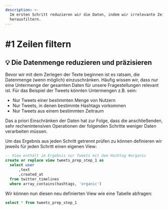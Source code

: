 ```yaml
---
description: >-
  Im ersten Schritt reduzieren wir die Daten, indem wir irrelevante Zeilen
  herausfiltern.
---
```


# \#1 Zeilen filtern

## 💡 Die Datenmenge reduzieren und präzisieren

Bevor wir mit dem Zerlegen der Texte beginnen ist es ratsam, die Datenmenge \(wenn möglich\) einzuschränken. Häufig wissen wir, dass nur eine Untermenge der gesamten Daten für unsere Fragestellungen relevant ist. Für das Beispiel der Tweets könnten Untermengen z.B. sein:

* Nur Tweets einer bestimmten Menge von Nutzern
* Nur Tweets, in denen bestimmte Hashtags vorkommen
* Nur Tweets aus einem bestimmten Zeitraum

Das a priori Einschränken der Daten hat zur Folge, dass die anschließenden, sehr rechenintensiven Operationen der folgenden Schritte weniger Daten verarbeiten müssen. 

Um das Ergebnis aus jeden Schritt getrennt prüfen zu können definieren wir jeweils für jeden Schritt einen eigenen View:

```sql
-- View enthält im Ergebnis nur Tweets mit dem Hashtag #organic
create or replace view tweets_prep_step_1 as
  select user
      ,text
      ,created_at
  from twitter_timelines
  where array_contains(hashtags, 'organic')
```

Wir können nun diesen neu definierten View wie eine Tabelle abfragen:

```sql
select * from tweets_prep_step_1
```

